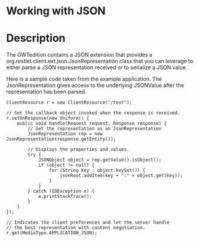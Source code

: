 Working with JSON
=================

Description
===========

The GWTedition contains a JSON extension that provides a
org.restlet.client.ext.json.JsonRepresentation class that you can
leverage to either parse a JSON representation received or to serialize
a JSON value.

Here is a sample code taken from the example application. The
JsonRepresentation gives access to the underlying JSONValue after the
representation has been parsed.

    ClientResource r = new ClientResource("/test");

    // Set the callback object invoked when the response is received.
    r.setOnResponse(new Uniform() {
        public void handle(Request request, Response response) {
            // Get the representation as an JsonRepresentation
            JsonRepresentation rep = new JsonRepresentation(response.getEntity());

            // Displays the properties and values.
            try {
                JSONObject object = rep.getValue().isObject();
                if (object != null) {
                    for (String key : object.keySet()) {
                        jsonRoot.addItem(key + ":" + object.get(key));
                    }
                }
            } catch (IOException e) {
                e.printStackTrace();
            }
        }
    });

    // Indicates the client preferences and let the server handle
    // the best representation with content negotiation.
    r.get(MediaType.APPLICATION_JSON);


